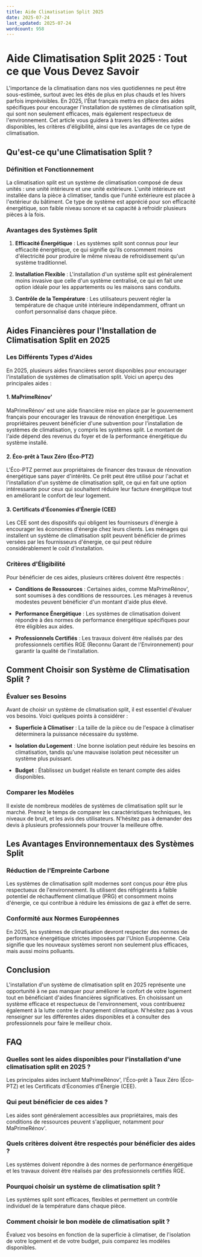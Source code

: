 ```yaml
---
title: Aide Climatisation Split 2025
date: 2025-07-24
last_updated: 2025-07-24
wordcount: 958
---
```


# Aide Climatisation Split 2025 : Tout ce que Vous Devez Savoir

L'importance de la climatisation dans nos vies quotidiennes ne peut être sous-estimée, surtout avec les étés de plus en plus chauds et les hivers parfois imprévisibles. En 2025, l'État français mettra en place des aides spécifiques pour encourager l'installation de systèmes de climatisation split, qui sont non seulement efficaces, mais également respectueux de l'environnement. Cet article vous guidera à travers les différentes aides disponibles, les critères d'éligibilité, ainsi que les avantages de ce type de climatisation.

## Qu'est-ce qu'une Climatisation Split ?

### Définition et Fonctionnement

La climatisation split est un système de climatisation composé de deux unités : une unité intérieure et une unité extérieure. L'unité intérieure est installée dans la pièce à climatiser, tandis que l'unité extérieure est placée à l'extérieur du bâtiment. Ce type de système est apprécié pour son efficacité énergétique, son faible niveau sonore et sa capacité à refroidir plusieurs pièces à la fois.

### Avantages des Systèmes Split

1. **Efficacité Énergétique** : Les systèmes split sont connus pour leur efficacité énergétique, ce qui signifie qu'ils consomment moins d'électricité pour produire le même niveau de refroidissement qu'un système traditionnel.
   
2. **Installation Flexible** : L'installation d'un système split est généralement moins invasive que celle d'un système centralisé, ce qui en fait une option idéale pour les appartements ou les maisons sans conduits.

3. **Contrôle de la Température** : Les utilisateurs peuvent régler la température de chaque unité intérieure indépendamment, offrant un confort personnalisé dans chaque pièce.

## Aides Financières pour l'Installation de Climatisation Split en 2025

### Les Différents Types d'Aides

En 2025, plusieurs aides financières seront disponibles pour encourager l'installation de systèmes de climatisation split. Voici un aperçu des principales aides :

#### 1. MaPrimeRénov'

MaPrimeRénov' est une aide financière mise en place par le gouvernement français pour encourager les travaux de rénovation énergétique. Les propriétaires peuvent bénéficier d'une subvention pour l'installation de systèmes de climatisation, y compris les systèmes split. Le montant de l'aide dépend des revenus du foyer et de la performance énergétique du système installé.

#### 2. Éco-prêt à Taux Zéro (Éco-PTZ)

L'Éco-PTZ permet aux propriétaires de financer des travaux de rénovation énergétique sans payer d'intérêts. Ce prêt peut être utilisé pour l'achat et l'installation d'un système de climatisation split, ce qui en fait une option intéressante pour ceux qui souhaitent réduire leur facture énergétique tout en améliorant le confort de leur logement.

#### 3. Certificats d'Économies d'Énergie (CEE)

Les CEE sont des dispositifs qui obligent les fournisseurs d'énergie à encourager les économies d'énergie chez leurs clients. Les ménages qui installent un système de climatisation split peuvent bénéficier de primes versées par les fournisseurs d'énergie, ce qui peut réduire considérablement le coût d'installation.

### Critères d'Éligibilité

Pour bénéficier de ces aides, plusieurs critères doivent être respectés :

- **Conditions de Ressources** : Certaines aides, comme MaPrimeRénov', sont soumises à des conditions de ressources. Les ménages à revenus modestes peuvent bénéficier d'un montant d'aide plus élevé.
  
- **Performance Énergétique** : Les systèmes de climatisation doivent répondre à des normes de performance énergétique spécifiques pour être éligibles aux aides.

- **Professionnels Certifiés** : Les travaux doivent être réalisés par des professionnels certifiés RGE (Reconnu Garant de l'Environnement) pour garantir la qualité de l'installation.

## Comment Choisir son Système de Climatisation Split ?

### Évaluer ses Besoins

Avant de choisir un système de climatisation split, il est essentiel d'évaluer vos besoins. Voici quelques points à considérer :

- **Superficie à Climatiser** : La taille de la pièce ou de l'espace à climatiser déterminera la puissance nécessaire du système.

- **Isolation du Logement** : Une bonne isolation peut réduire les besoins en climatisation, tandis qu'une mauvaise isolation peut nécessiter un système plus puissant.

- **Budget** : Établissez un budget réaliste en tenant compte des aides disponibles.

### Comparer les Modèles

Il existe de nombreux modèles de systèmes de climatisation split sur le marché. Prenez le temps de comparer les caractéristiques techniques, les niveaux de bruit, et les avis des utilisateurs. N'hésitez pas à demander des devis à plusieurs professionnels pour trouver la meilleure offre.

## Les Avantages Environnementaux des Systèmes Split

### Réduction de l'Empreinte Carbone

Les systèmes de climatisation split modernes sont conçus pour être plus respectueux de l'environnement. Ils utilisent des réfrigérants à faible potentiel de réchauffement climatique (PRG) et consomment moins d'énergie, ce qui contribue à réduire les émissions de gaz à effet de serre.

### Conformité aux Normes Européennes

En 2025, les systèmes de climatisation devront respecter des normes de performance énergétique strictes imposées par l'Union Européenne. Cela signifie que les nouveaux systèmes seront non seulement plus efficaces, mais aussi moins polluants.

## Conclusion

L'installation d'un système de climatisation split en 2025 représente une opportunité à ne pas manquer pour améliorer le confort de votre logement tout en bénéficiant d'aides financières significatives. En choisissant un système efficace et respectueux de l'environnement, vous contribuerez également à la lutte contre le changement climatique. N'hésitez pas à vous renseigner sur les différentes aides disponibles et à consulter des professionnels pour faire le meilleur choix.

## FAQ

### Quelles sont les aides disponibles pour l'installation d'une climatisation split en 2025 ?

Les principales aides incluent MaPrimeRénov', l'Éco-prêt à Taux Zéro (Éco-PTZ) et les Certificats d'Économies d'Énergie (CEE).

### Qui peut bénéficier de ces aides ?

Les aides sont généralement accessibles aux propriétaires, mais des conditions de ressources peuvent s'appliquer, notamment pour MaPrimeRénov'.

### Quels critères doivent être respectés pour bénéficier des aides ?

Les systèmes doivent répondre à des normes de performance énergétique et les travaux doivent être réalisés par des professionnels certifiés RGE.

### Pourquoi choisir un système de climatisation split ?

Les systèmes split sont efficaces, flexibles et permettent un contrôle individuel de la température dans chaque pièce.

### Comment choisir le bon modèle de climatisation split ?

Évaluez vos besoins en fonction de la superficie à climatiser, de l'isolation de votre logement et de votre budget, puis comparez les modèles disponibles.